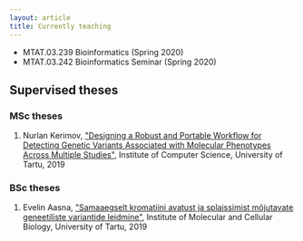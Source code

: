 ```yaml
---
layout: article
title: Currently teaching
---
```


 * MTAT.03.239 Bioinformatics (Spring 2020)
 * MTAT.03.242 Bioinformatics Seminar (Spring 2020)

## Supervised theses

### MSc theses
1. Nurlan Kerimov, ["Designing a Robust and Portable Workflow for Detecting Genetic Variants Associated with Molecular Phenotypes Across Multiple Studies"](https://dspace.ut.ee/handle/10062/66408), Institute of Computer Science, University of Tartu, 2019

### BSc theses
1. Evelin Aasna, ["Samaaegselt kromatiini avatust ja splaissimist mõjutavate geneetiliste variantide leidmine"](https://dspace.ut.ee/handle/10062/66518), Institute of Molecular and Cellular Biology, University of Tartu, 2019